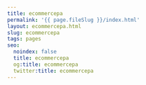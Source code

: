 ```yaml
---
title: ecommercepa
permalink: '{{ page.fileSlug }}/index.html'
layout: ecommercepa.html
slug: ecommercepa
tags: pages
seo:
  noindex: false
  title: ecommercepa
  og:title: ecommercepa
  twitter:title: ecommercepa
---
```



